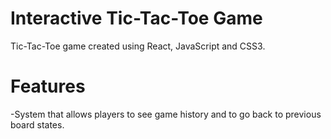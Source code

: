 # Interactive Tic-Tac-Toe Game
Tic-Tac-Toe game created using React, JavaScript and CSS3.
# Features
-System that allows players to see game history and to go back to previous board states.
